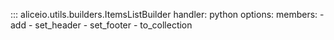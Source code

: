 ::: aliceio.utils.builders.ItemsListBuilder
    handler: python
    options:
      members:
        - add
        - set_header
        - set_footer
        - to_collection
